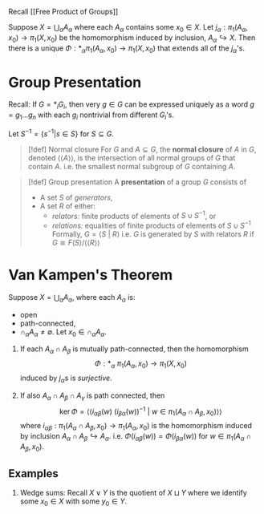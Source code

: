 Recall [[Free Product of Groups]]

Suppose $X = \bigcup_\alpha A_\alpha$ where each $A_\alpha$ contains some $x_0 \in X$. Let $j_\alpha:\pi_1(A_\alpha,x_0) \to \pi_1(X,x_0)$ be the homomorphism induced by inclusion, $A_\alpha \hookrightarrow X$.
Then there is a unique $\Phi:*_\alpha \pi_1(A_\alpha,x_0) \to \pi_1(X,x_0)$ that extends all of the $j_\alpha$'s. 

# Group Presentation

Recall: If $G = \ast_i G_i$, then very $g \in G$ can be expressed uniquely as a word $g = g_1...g_n$ with each $g_i$ nontrivial from different $G_i$'s.

Let $S^{-1}= \{s^{-1} | s \in S\}$ for $S \subseteq G$.

>[!def] Normal closure
>For $G$ and $A \subseteq G$, the **normal closure** of $A$ in $G$, denoted $\langle\langle A\rangle\rangle$, is the intersection of all normal groups of $G$ that contain $A$. i.e. the smallest normal subgroup of $G$ containing $A$.

>[!def] Group presentation
>A **presentation** of a group $G$ consists of 
>- A set $S$ of *generators*,
>- A set $R$ of either:
>	- *relators:* finite products of elements of $S \cup S^{-1}$, or
>	- *relations:* equalities of finite products of elements of $S \cup S^{-1}$
>Formally, $G = \langle S \:|\: R\rangle$ i.e. $G$ is generated by $S$ with relators $R$ if $G \cong F(S) / \langle\langle R \rangle \rangle$


# Van Kampen's Theorem

Suppose $X = \bigcup_\alpha A_\alpha$, where each $A_\alpha$ is:
- open
- path-connected,
- $\cap_\alpha A_\alpha \neq \emptyset$.
Let $x_0 \in \cap_\alpha A_\alpha$.

1. If each $A_\alpha \cap A_\beta$ is mutually path-connected, then the homomorphism $$\Phi:\ast_\alpha\:\pi_1(A_\alpha,x_0) \to \pi_1(X,x_0)$$
   induced by $j_\alpha$s is *surjective*.

2. If also $A_\alpha \cap A_\beta \cap A_\gamma$ is path connected, then $$\ker \Phi = \langle\langle i_{\alpha\beta}(w)\:(i_{\beta\alpha}(w))^{-1}\:|\: w \in \pi_1(A_\alpha\cap A_\beta,x_0)\rangle\rangle$$ where $i_{\alpha\beta}: \pi_1(A_\alpha \cap A_\beta,x_0) \to \pi_1(A_\alpha,x_0)$ is the homomorphism induced by inclusion $A_\alpha\cap A_\beta \hookrightarrow A_\alpha$. 
   i.e. $\Phi (i_{\alpha\beta}(w)) = \Phi(i_{\beta\alpha}(w))$ for $w \in \pi_1(A_\alpha\cap A_\beta,x_0)$.


## Examples

1. Wedge sums: Recall $X \vee Y$ is the quotient of $X \sqcup Y$ where we identify some $x_0\in X$ with some $y_0 \in Y$.



